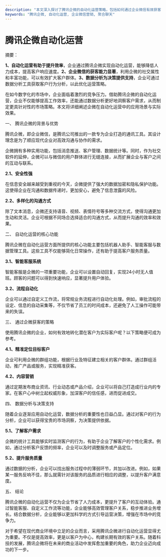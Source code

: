 ```yaml
---
description: "本文深入探讨了腾讯企微的自动化运营策略，包括如何通过企业微信有效获客及提升用户体验。"
keywords: "腾讯企微, 自动化运营, 企业微信营销, 聚合聊天"
---
```

# 腾讯企微自动化运营

摘要：

**1、自动化运营有助于提升效率**，企业通过腾讯企微实现自动化运营，能够降低人力成本，提高客户响应速度。**2、企业微信的获客能力显著**，利用企微的社交属性和丰富功能，可以有效扩大客户群体。**3、数据分析为决策提供支持**，企业可通过数据分析工具获取客户行为分析，以此优化运营策略。

在如今数字化的市场中，企业面临着激烈的竞争压力。借助腾讯企微的自动化运营，企业不仅能够提高工作效率，还能通过数据分析更好地洞察客户需求，从而制定更具针对性的市场策略。本文将详细阐述企微在自动化运营中的应用场景与实际效果。

一、 腾讯企微的背景与优势

腾讯企微，即企业微信，是腾讯公司推出的一款专为企业打造的通讯工具。其设计理念是为了顺应现代企业对高效沟通与协作的需求。

企微拥有多种实用功能，包括消息推送、客户管理、数据统计等。同时，作为社交软件的延伸，企微可以与微信的用户群体进行无缝连接，从而扩展企业与客户之间的互动与联系。

**2.1、安全性强**

在信息安全越来越受到重视的今天，企微提供了强大的数据加密和隐私保护功能。这使得企业在沟通和数据传递时，更加安心，避免了信息泄露的风险。

**2.2、多样化的沟通方式**

除了文本消息，企微还支持语音、视频、表情符号等多种交流方式，使得沟通更加生动和灵活。企业可根据不同场合选择适合的沟通方式，从而提升沟通的效率和效果。

二、 自动化运营的核心功能

腾讯企微在自动化运营方面所提供的核心功能主要包括机器人助手、智能客服与数据管理工具。这些工具不仅能够简化日常操作，还有助于提高客户服务质量。

**3.1、智能客服系统**

智能客服是企微的一项重要功能，企业可以设置自动回复，实现24小时无人值班。顾客的问题可以得到快速响应，显著提升用户体验。

**3.2、流程自动化**

企业可以通过自定义工作流，将常规业务流程进行自动化处理。例如，审批流程的设定、信息的自动采集等，不仅节省了员工的时间成本，还避免了人工操作可能带来的失误。

三、 通过企微获客的策略

使用腾讯企微的企业，如何有效地转化潜在客户为实际客户呢？以下策略便可成为参考。

**4.1、精准定位目标客户**

企业可利用企微的群组功能，根据行业及特征建立相关的客户群体。通过群组活动，推广产品或服务，实现精准获客。

**4.2、内容营销**

通过定期发布商业资讯、行业动态或产品介绍，企业可以将自己打造成行业内的专家。在客户心中树立起权威形象，加深客户的信任感，进而促进成交。

四、 数据分析与决策支持

随着企业逐渐应用自动化运营，数据分析的重要性也日益凸显。通过对客户的行为分析，企业可以获得宝贵的市场洞察，为决策提供依据。

**5.1、了解客户需求**

企微的统计工具能够实时监测客户的行为，有助于企业了解客户的个性化需求。例如，通过分析客户反馈的频率，企业可以及时调整服务或产品定位。

**5.2、提升服务质量**

通过数据的分析，企业可以找出服务过程中的薄弱环节，并加以改进。例如，如果某一服务反响不佳，那么就需针对该服务的品质进行相应的调整，以提升客户满意度。

五、 结论

腾讯企微的自动化运营不仅为企业节省了人力成本，更提升了客户的互动体验。通过智能客服、自定义工作流等功能，企业能够高效管理客户关系，稳步推进业务增长。结合数据分析，企业能够以更加科学的方式引导运营决策，增强在市场中的竞争力。

对于希望在现代商业环境中立足的企业而言，采用腾讯企微进行自动化运营显得尤为重要。不仅是提高效率，更是以客户为中心，构建长期有效的客户关系。随着科技的发展，腾讯企微将在未来的商业活动中发挥愈加重要的角色，助力企业迈向成功的下一步。
